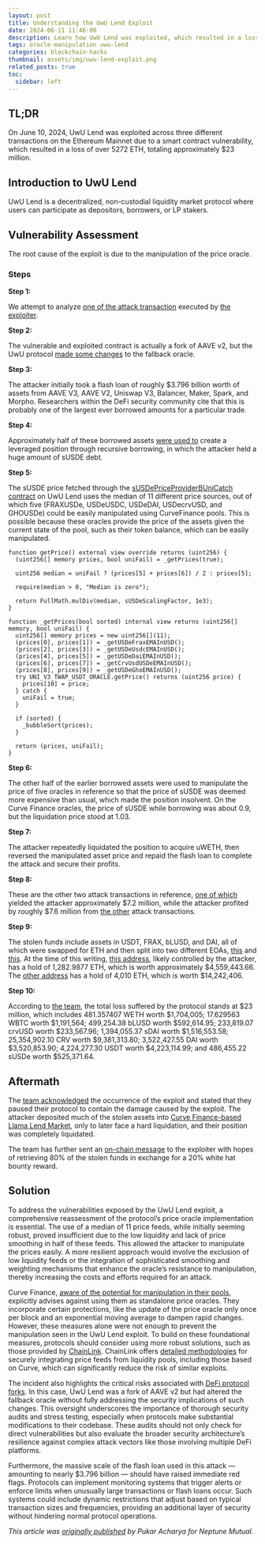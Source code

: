 ```yaml
---
layout: post
title: Understanding the UwU Lend Exploit
date: 2024-06-11 11:46:00
description: Learn how UwU Lend was exploited, which resulted in a loss of assets worth $23 million.
tags: oracle-manipulation uwu-lend
categories: blockchain-hacks
thumbnail: assets/img/uwu-lend-exploit.png
related_posts: true
toc:
  sidebar: left
---
```


## TL;DR

On June 10, 2024, UwU Lend was exploited across three different transactions on the Ethereum Mainnet due to a smart contract vulnerability, which resulted in a loss of over 5272 ETH, totaling approximately $23 million.

## Introduction to UwU Lend

UwU Lend is a decentralized, non-custodial liquidity market protocol where users can participate as depositors, borrowers, or LP stakers.

## Vulnerability Assessment

The root cause of the exploit is due to the manipulation of the price oracle.

### Steps

**Step 1:**

We attempt to analyze [one of the attack transaction](https://etherscan.io/tx/0xca1bbf3b320662c89232006f1ec6624b56242850f07e0f1dadbe4f69ba0d6ac3) executed by [the exploiter](https://etherscan.io/address/0x841ddf093f5188989fa1524e7b893de64b421f47).

**Step 2:**

The vulnerable and exploited contract is actually a fork of AAVE v2, but the UwU protocol [made some changes](https://contract-diff.xyz/?address=0x05bfa9157e92690b179033ca2f6dd1e86b25ea4d&chain=0) to the fallback oracle.

**Step 3:**

The attacker initially took a flash loan of roughly $3.796 billion worth of assets from AAVE V3, AAVE V2, Uniswap V3, Balancer, Maker, Spark, and Morpho. Researchers within the DeFi security community cite that this is probably one of the largest ever borrowed amounts for a particular trade.

**Step 4:**

Approximately half of these borrowed assets [were used to](https://x.com/CertiKAlert/status/1800195391214022672) create a leveraged position through recursive borrowing, in which the attacker held a huge amount of sUSDE debt.

**Step 5:**

The sUSDE price fetched through the [sUSDePriceProviderBUniCatch contract](https://etherscan.io/address/0xd252953818bdf8507643c237877020398fa4b2e8#code) on UwU Lend uses the median of 11 different price sources, out of which five (FRAXUSDe, USDeUSDC, USDeDAI, USDecrvUSD, and GHOUSDe) could be easily manipulated using CurveFinance pools. This is possible because these oracles provide the price of the assets given the current state of the pool, such as their token balance, which can be easily manipulated.

```solidity
function getPrice() external view override returns (uint256) {
  (uint256[] memory prices, bool uniFail) = _getPrices(true);

  uint256 median = uniFail ? (prices[5] + prices[6]) / 2 : prices[5];

  require(median > 0, "Median is zero");

  return FullMath.mulDiv(median, sUSDeScalingFactor, 1e3);
}
```

```solidity
function _getPrices(bool sorted) internal view returns (uint256[] memory, bool uniFail) {
  uint256[] memory prices = new uint256[](11);
  (prices[0], prices[1]) = _getUSDeFraxEMAInUSD();
  (prices[2], prices[3]) = _getUSDeUsdcEMAInUSD();
  (prices[4], prices[5]) = _getUSDeDaiEMAInUSD();
  (prices[6], prices[7]) = _getCrvUsdUSDeEMAInUSD();
  (prices[8], prices[9]) = _getUSDeGhoEMAInUSD();
  try UNI_V3_TWAP_USDT_ORACLE.getPrice() returns (uint256 price) {
    prices[10] = price;
  } catch {
    uniFail = true;
  }

  if (sorted) {
    _bubbleSort(prices);
  }

  return (prices, uniFail);
}
```

**Step 6:**

The other half of the earlier borrowed assets were used to manipulate the price of five oracles in reference so that the price of sUSDE was deemed more expensive than usual, which made the position insolvent. On the Curve Finance oracles, the price of sUSDE while borrowing was about 0.9, but the liquidation price stood at 1.03.

**Step 7:**

The attacker repeatedly liquidated the position to acquire uWETH, then reversed the manipulated asset price and repaid the flash loan to complete the attack and secure their profits.

**Step 8:**

These are the other two attack transactions in reference, [one of which](https://etherscan.io/tx/0x242a0fb4fde9de0dc2fd42e8db743cbc197ffa2bf6a036ba0bba303df296408b) yielded the attacker approximately $7.2 million, while the attacker profited by roughly $7.6 million from [the other](https://etherscan.io/tx/0xb3f067618ce54bc26a960b660cfc28f9ea0315e2e9a1a855ede1508eb4017376) attack transactions.

**Step 9:**

The stolen funds include assets in USDT, FRAX, bLUSD, and DAI, all of which were swapped for ETH and then split into two different EOAs, [this](https://etherscan.io/address/0x48D7C1dd4214B41EDa3301BCA434348F8d1C5EB6) and [this](https://etherscan.io/address/0x050c7E9c62Bf991841827F37745DDaDb563FEB70). At the time of this writing, [this address](https://etherscan.io/address/0x48D7C1dd4214B41EDa3301BCA434348F8d1C5EB6), likely controlled by the attacker, has a hold of 1,282.9877 ETH, which is worth approximately $4,559,443.66. The [other address](https://etherscan.io/address/0x050c7E9c62Bf991841827F37745DDaDb563FEB70) has a hold of 4,010 ETH, which is worth $14,242,406.

**Step 10:**

According to [the team](https://x.com/UwU_Lend/status/1800444603692376400), the total loss suffered by the protocol stands at $23 million, which includes 481.357407 WETH worth $1,704,005; 17.629563 WBTC worth $1,191,564; 499,254.38 bLUSD worth $592,614.95; 233,819.07 crvUSD worth $233,567.96; 1,394,055.37 sDAI worth $1,516,553.58; 25,354,902.10 CRV worth $9,381,313.80; 3,522,427.55 DAI worth $3,520,853.90; 4,224,277.30 USDT worth $4,223,114.99; and 486,455.22 sUSDe worth $525,371.64.

## Aftermath

The [team acknowledged](https://x.com/UwU_Lend/status/1800159455767843009) the occurrence of the exploit and stated that they paused their protocol to contain the damage caused by the exploit. The attacker deposited much of the stolen assets into [Curve Finance-based Llama Lend Market](https://x.com/CurveFinance/status/1800269737563451705), only to later face a hard liquidation, and their position was completely liquidated.

The team has further sent an [on-chain message](https://etherscan.io/tx/0x31e5c9a15ce5697c9680cfdeaf5eda60379923d751d3b5eb685b28448d083f97) to the exploiter with hopes of retrieving 80% of the stolen funds in exchange for a 20% white hat bounty reward.

## Solution

To address the vulnerabilities exposed by the UwU Lend exploit, a comprehensive reassessment of the protocol’s price oracle implementation is essential. The use of a median of 11 price feeds, while initially seeming robust, proved insufficient due to the low liquidity and lack of price smoothing in half of these feeds. This allowed the attacker to manipulate the prices easily. A more resilient approach would involve the exclusion of low liquidity feeds or the integration of sophisticated smoothing and weighting mechanisms that enhance the oracle’s resistance to manipulation, thereby increasing the costs and efforts required for an attack.

Curve Finance, [aware of the potential for manipulation in their pools](https://resources.curve.fi/factory-pools/understanding-oracles/#profits-and-liquidity-balances), explicitly advises against using them as standalone price oracles. They incorporate certain protections, like the update of the price oracle only once per block and an exponential moving average to dampen rapid changes. However, these measures alone were not enough to prevent the manipulation seen in the UwU Lend exploit. To build on these foundational measures, protocols should consider using more robust solutions, such as those provided by [ChainLink](https://chain.link/education-hub/blockchain-vs-oracles). ChainLink offers [detailed methodologies](https://blog.chain.link/using-chainlink-oracles-to-securely-utilize-curve-lp-pools/) for securely integrating price feeds from liquidity pools, including those based on Curve, which can significantly reduce the risk of similar exploits.

The incident also highlights the critical risks associated with [DeFi protocol forks](https://github.com/YAcademy-Residents/defi-fork-bugs). In this case, UwU Lend was a fork of AAVE v2 but had altered the fallback oracle without fully addressing the security implications of such changes. This oversight underscores the importance of thorough security audits and stress testing, especially when protocols make substantial modifications to their codebase. These audits should not only check for direct vulnerabilities but also evaluate the broader security architecture’s resilience against complex attack vectors like those involving multiple DeFi platforms.

Furthermore, the massive scale of the flash loan used in this attack — amounting to nearly $3.796 billion — should have raised immediate red flags. Protocols can implement monitoring systems that trigger alerts or enforce limits when unusually large transactions or flash loans occur. Such systems could include dynamic restrictions that adjust based on typical transaction sizes and frequencies, providing an additional layer of security without hindering normal protocol operations.

_This article was [originally published](https://medium.com/p/b32ea552f030) by Pukar Acharya for Neptune Mutual._
